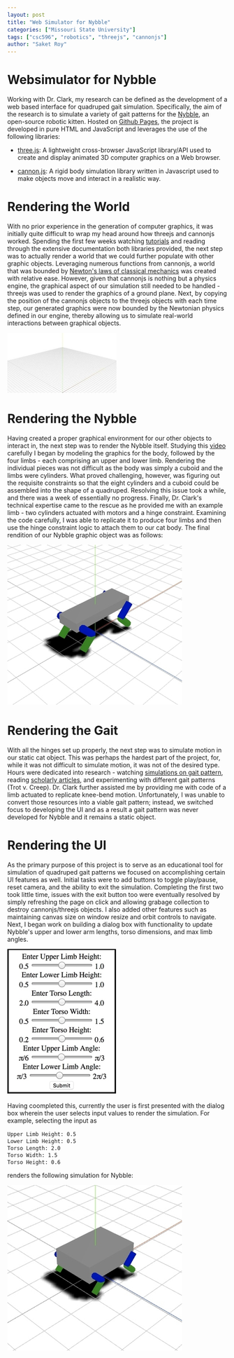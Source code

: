 ```yaml
---
layout: post
title: "Web Simulator for Nybble"
categories: ["Missouri State University"]
tags: ["csc596", "robotics", "threejs", "cannonjs"]
author: "Saket Roy"
---
```


# Websimulator for Nybble

Working with Dr. Clark, my research can be defined as the development of a web based interface for quadruped gait simulation. Specifically, the aim of the research is to simulate a variety of gait patterns for the [Nybble](https://www.indiegogo.com/projects/nybble-world-s-cutest-open-source-robotic-kitten#/), an open-source robotic kitten. Hosted on [Github Pages](https://roy-05.github.io/websimulator/), the project is developed in pure HTML and JavaScript and leverages the use of the following libraries:

- [three.js](https://threejs.org): A lightweight cross-browser JavaScript library/API used to create and display animated 3D computer graphics on a Web browser.

- [cannon.js](http://www.cannonjs.org): A rigid body simulation library written in Javascript used to make objects move and interact in a realistic way. 

# Rendering the World

With no prior experience in the generation of computer graphics, it was initially quite difficult to wrap my head around how threejs and cannonjs worked. Spending the first few weeks watching [tutorials](https://www.youtube.com/watch?v=YKzyhcyAijo&t=560s) and reading through the extensive documentation both libraries provided, the next step was to actually render a world that we could further populate with other graphic objects. Leveraging numerous functions from cannonjs, a world that was bounded by [Newton's laws of classical mechanics](https://en.wikipedia.org/wiki/List_of_equations_in_classical_mechanics#Kinematics) was created with relative ease. However, given that cannonjs is nothing but a physics engine, the graphical aspect of our simulation still needed to be handled - threejs was used to render the graphics of a ground plane. Next, by copying the position of the cannonjs objects to the threejs objects with each time step, our generated graphics were now bounded by the Newtonian physics defined in our engine, thereby allowing us to simulate real-world interactions between graphical objects.

![Initial threejs ground plane](/assets/2019-05-09-web-simulator-final-report/world.jpg)

# Rendering the Nybble

Having created a proper graphical environment for our other objects to interact in, the next step was to render the Nybble itself. Studying this [video](https://youtu.be/ZX17mcpGfp8) carefully I began by modeling the graphics for the body, followed by the four limbs - each comprising an upper and lower limb. Rendering the individual pieces was not difficult as the body was simply a cuboid and the limbs were cylinders. What proved challenging, however, was figuring out the requisite constraints so that the eight cylinders and a cuboid could be assembled into the shape of a quadruped. Resolving this issue took a while, and there was a week of essentially no progress. Finally, Dr. Clark's technical expertise came to the rescue as he provided me with an example limb - two cylinders actuated with motors and a hinge constraint. Examining the code carefully, I was able to replicate it to produce four limbs and then use the hinge constraint logic to attach them to our cat body. The final rendition of our Nybble graphic object was as follows:

![Nybble graphic object](/assets/2019-05-09-web-simulator-final-report/default.jpg)

# Rendering the Gait

With all the hinges set up properly, the next step was to simulate motion in our static cat object. This was perhaps the hardest part of the project, for, while it was not difficult to simulate motion, it was not of the desired type. Hours were dedicated into research - watching [simulations on gait pattern](https://www.youtube.com/watch?v=dRthdBr46cs), reading [scholarly articles](https://www.frontiersin.org/articles/10.3389/fncom.2014.00027/full), and experimenting with different gait patterns (Trot v. Creep). Dr. Clark further assisted me by providing me with code of a limb actuated to replicate knee-bend motion. Unfortunately, I was unable to convert those resources into a viable gait pattern; instead, we switched focus to developing the UI and as a result a gait pattern was never developed for Nybble and it remains a static object. 

# Rendering the UI

As the primary purpose of this project is to serve as an educational tool for simulation of quadruped gait patterns we focused on accomplishing certain UI features as well. Initial tasks were to add buttons to toggle play/pause, reset camera, and the ability to exit the simulation. Completing the first two took little time, issues with the exit button too were eventually resolved by simply refreshing the page on click and allowing grabage collection to destroy cannonjs/threejs objects. I also added other features such as maintaining canvas size on window resize and orbit controls to navigate. Next, I began work on building a dialog box with functionality to update Nybble's upper and lower arm lengths, torso dimensions, and max limb angles. 

![Dialog Box for input parameters](/assets/2019-05-09-web-simulator-final-report/ui.jpg)

Having coompleted this, currently the user is first presented with the dialog box wherein the user selects input values to render the simulation. For example, selecting the input as 
```
Upper Limb Height: 0.5
Lower Limb Height: 0.5
Torso Length: 2.0
Torso Width: 1.5
Torso Height: 0.6
```
renders the following simulation for Nybble:

![Example with different parameters](/assets/2019-05-09-web-simulator-final-report/example.jpg)
